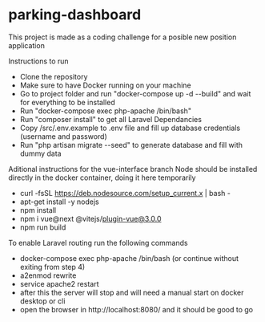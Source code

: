 # parking-dashboard

This project is made as a coding challenge for a posible new position application

Instructions to run
- Clone the repository
- Make sure to have Docker running on your machine
- Go to project folder and run "docker-compose up -d --build" and wait for everything to be installed
- Run "docker-compose exec php-apache /bin/bash"
- Run "composer install" to get all Laravel Dependancies
- Copy /src/.env.example to .env file and fill up database credentials (username and password)
- Run "php artisan migrate --seed" to generate database and fill with dummy data

Aditional instructions for the vue-interface branch
Node should be installed directly in the docker container, doing it here temporarily
- curl -fsSL https://deb.nodesource.com/setup_current.x | bash -
- apt-get install -y nodejs
- npm install
- npm i vue@next @vitejs/plugin-vue@3.0.0
- npm run build

To enable Laravel routing run the following commands
* docker-compose exec php-apache /bin/bash (or continue without exiting from step 4)
* a2enmod rewrite
* service apache2 restart
* after this the server will stop and will need a manual start on docker desktop or cli
* open the browser in http://localhost:8080/ and it should be good to go

